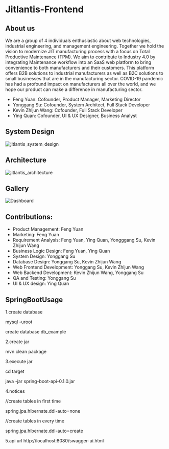 # Jitlantis-Frontend

## About us
We are a group of 4 individuals enthusiastic about web technologies, industrial engineering, and management engineering.
Together we hold the vision to modernize JIT manufacturing process with a focus on Total Productive Maintenance (TPM). 
We aim to contribute to Industry 4.0 by integrating Maintenance workflow into an SaaS web platform to bring convenience to both manufacturers and their customers. 
This platform offers B2B solutions to industrial manufacturers as well as B2C solutions to small businesses that are in the manufacturing sector.
COVID-19 pandemic has had a profound impact on manufacturers all over the world, and we hope our product can make a difference in manufacturing sector. 
- Feng Yuan: Cofounder, Product Manager, Marketing Director
- Yonggang Su: Cofounder, System Architect, Full Stack Developer
- Kevin Zhijun Wang: Cofounder, Full Stack Developer
- Ying Quan: Cofounder, UI & UX Designer, Business Analyst

## System Design
![jitlantis_system_design](https://user-images.githubusercontent.com/58012125/101298503-468f1300-37fc-11eb-8174-fc6e0791b9ee.png)

## Architecture
![jitlantis_architecture](https://user-images.githubusercontent.com/58012125/101298466-19dafb80-37fc-11eb-82e1-5138935afdf2.png)

## Gallery
![Dashboard](https://user-images.githubusercontent.com/58012125/99997466-32263180-2d8b-11eb-8bf2-ba7d9067836b.png)

## Contributions:
- Product Management: Feng Yuan
- Marketing: Feng Yuan
- Requirement Analysis: Feng Yuan, Ying Quan, Yongggang Su, Kevin Zhijun Wang
- Business Logic Design: Feng Yuan, Ying Quan
- System Design: Yonggang Su
- Database Design: Yonggang Su, Kevin Zhijun Wang
- Web Frontend Development: Yonggang Su, Kevin Zhijun Wang
- Web Backend Development: Kevin Zhijun Wang, Yonggang Su
- QA and Testing: Yonggang Su
- UI & UX design: Ying Quan


## SpringBootUsage

1.create database

mysql -uroot

create database db_example

2.create jar

mvn clean package

3.execute jar

cd target

java -jar spring-boot-api-0.1.0.jar

4.notices

//create tables in first time 

spring.jpa.hibernate.ddl-auto=none

//create tables in every time

spring.jpa.hibernate.ddl-auto=create 

5.api url
http://localhost:8080/swagger-ui.html
